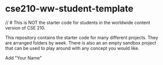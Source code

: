 # cse210-ww-student-template
// # This is NOT the starter code 
for students in the worldwide content version of CSE 210.

This repository contains the starter code for many different projects. They are arranged folders by week. There is also an an empty sandbox project that can be used to play around with any concept you would like.

Add "Your Name"